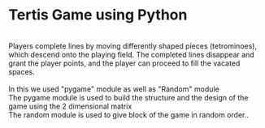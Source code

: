 <h1>Tertis Game using Python </h1><br>
Players complete lines by moving differently shaped pieces (tetrominoes), which descend onto the playing field. The completed lines disappear and grant the player points, and the player can proceed to fill the vacated spaces.<br>
<br>
In this we used "pygame" module as well as "Random" module<br>
The pygame module is used to build the structure and the design of the game using the 2 dimensional matrix<br>
The random module is used to give block of the game in random order..